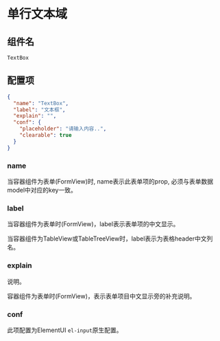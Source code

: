 # 单行文本域

## 组件名

`TextBox`

## 配置项

```json
{
  "name": "TextBox",
  "label": "文本框",
  "explain": "",
  "conf": {
    "placeholder": "请输入内容..",
    "clearable": true
  }
}
```

### name

当容器组件为表单(FormView)时, name表示此表单项的prop, 必须与表单数据model中对应的key一致。

### label

当容器组件为表单时(FormView)，label表示表单项的中文显示。

当容器组件为TableView或TableTreeView时，label表示为表格header中文列名。

### explain
说明。

容器组件为表单时(FormView)，表示表单项目中文显示旁的补充说明。

### conf
此项配置为ElementUI `el-input`原生配置。
